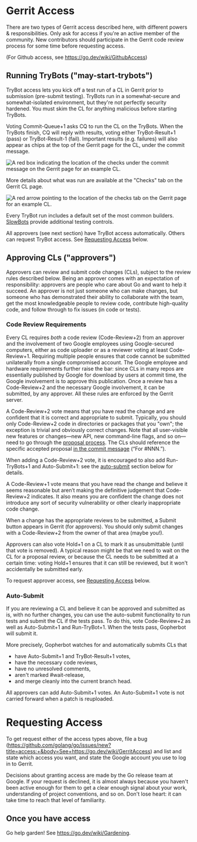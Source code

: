 # Gerrit Access

There are two types of Gerrit access described here, with different powers & responsibilities. Only ask for access if you're an active member of the community. New contributors should participate in the Gerrit code review process for some time before requesting access.

(For Github access, see https://go.dev/wiki/GithubAccess)

## Running TryBots ("may-start-trybots")

TryBot access lets you kick off a test run of a CL in Gerrit prior to submission (pre-submit testing).
TryBots run in a somewhat-secure and somewhat-isolated environment, 
but they're not perfectly security hardened.
You must skim the CL for anything malicious before starting TryBots.

Voting Commit-Queue+1 asks CQ to run the CL on the TryBots.
When the TryBots finish, CQ will reply with results,
voting either TryBot-Result+1 (pass) or TryBot-Result-1 (fail).
Important results (e.g. failures) will also appear as chips at the top
of the Gerrit page for the CL, under the commit message.

![A red box indicating the location of the checks under the commit
message on the Gerrit page for an example CL.](https://github.com/golang/go/assets/1248668/93267ff3-11cd-41f7-b268-a5cc342cfcd3)

More details about what was run are available at the "Checks" tab
on the Gerrit CL page.

![A red arrow pointing to the location of the checks tab on the
Gerrit page for an example CL.](https://github.com/golang/go/assets/1248668/1a11fa8c-14cd-4b97-968c-6c52a8634c51)

Every TryBot run includes a default set of the most common builders.
[SlowBots](https://go.dev/wiki/SlowBots) provide additional testing controls.

All approvers (see next section) have TryBot access automatically. Others can request TryBot access. See [Requesting Access](#requesting-access) below.

## Approving CLs ("approvers")

Approvers can review and submit code changes (CLs), subject to the review rules described below. Being an approver comes with an expectation of responsibility: approvers are people who care about Go and want to help it succeed. An approver is not just someone who can make changes, but someone who has demonstrated their ability to collaborate with the team, get the most knowledgeable people to review code, contribute high-quality code, and follow through to fix issues (in code or tests).

### Code Review Requirements

Every CL requires _both_ a code review (Code-Review+2) from an approver and the involvement of two Google employees using Google-secured computers, either as code uploader or as a reviewer voting at least Code-Review+1. Requiring multiple people ensures that code cannot be submitted unilaterally from a single compromised account. The Google employee and hardware requirements further raise the bar: since CLs in many repos are essentially published by Google for download by users at commit time, the Google involvement is to approve this publication. Once a review has a Code-Review+2 and the necessary Google involvement, it can be submitted, by any approver. All these rules are enforced by the Gerrit server.

A Code-Review+2 vote means that you have read the change and are confident that it is correct and appropriate to submit. Typically, you should only Code-Review+2 code in directories or packages that you "own"; the exception is trivial and obviously correct changes. Note that all user-visible new features or changes—new API, new command-line flags, and so on—need to go through the [proposal process](https://go.dev/s/proposal-process). The CLs should reference the specific accepted proposal [in the commit message](https://github.com/golang/go/wiki/CommitMessage) (“For #NNN.”).

When adding a Code-Review+2 vote, it is encouraged to also add Run-TryBots+1 and Auto-Submit+1: see the [auto-submit](#auto-submit) section below for details.

A Code-Review+1 vote means that you have read the change and believe it seems reasonable but aren’t making the definitive judgement that Code-Review+2 indicates. It also means you are confident the change does not introduce any sort of security vulnerability or other clearly inappropriate code change.

When a change has the appropriate reviews to be submitted, a Submit button appears in Gerrit (for approvers). You should only submit changes with a Code-Review+2 from the owner of that area (maybe you!).

Approvers can also vote Hold+1 on a CL to mark it as unsubmittable (until that vote is removed). A typical reason might be that we need to wait on the CL for a proposal review, or because the CL needs to be submitted at a certain time: voting Hold+1 ensures that it can still be reviewed, but it won't accidentally be submitted early.

To request approver access, see [Requesting Access](#requesting-access) below.

### Auto-Submit

If you are reviewing a CL and believe it can be approved and submitted as is, 
with no further changes, you can use the auto-submit functionality 
to run tests and submit the CL if the tests pass. 
To do this, vote Code-Review+2 as well as Auto-Submit+1 and Run-TryBot+1. When the tests pass, Gopherbot will submit it.

More precisely, Gopherbot watches for and automatically submits CLs that

 - have Auto-Submit+1 and TryBot-Result+1 votes,
 - have the necessary code reviews, 
 - have no unresolved comments,
 - aren't marked #wait-release,
 - and merge cleanly into the current branch head.

All approvers can add Auto-Submit+1 votes.
An Auto-Submit+1 vote is not carried forward when a patch is reuploaded.

# Requesting Access

To get request either of the access types above, file a bug (https://github.com/golang/go/issues/new?title=access:+&body=See+https://go.dev/wiki/GerritAccess) and list and state which access you want, and state the Google account you use to log in to Gerrit.

Decisions about granting access are made by the Go release team at Google. If your request is declined, it is almost always because you haven't been active enough for them to get a clear enough signal about your work, understanding of project conventions, and so on. Don't lose heart: it can take time to reach that level of familiarity.

## Once you have access

Go help garden! See https://go.dev/wiki/Gardening.